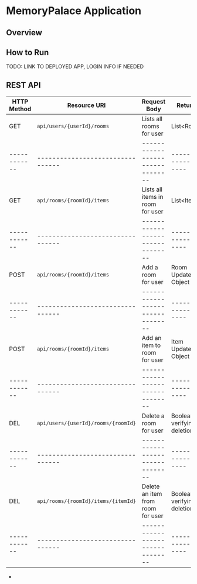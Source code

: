 # MemoryPalace Application

## Overview

## How to Run
TODO: LINK TO DEPLOYED APP, LOGIN INFO IF NEEDED

## REST API

| HTTP Method | Resource URI | Request Body |       Returns       |
|------------|--------------------------------|----------------------------------------|--------------------|
| GET         |`api/users/{userId}/rooms`|Lists all rooms for user|List&lt;Room&gt;|
|------------|--------------------------------|--------------------------------|--------------------|
| GET         |`api/rooms/{roomId}/items`|Lists all items in room for user|List&lt;Item&gt;|
|------------|--------------------------------|--------------------------------|--------------------|
| POST         |`api/rooms/{roomId}/items`|Add a room for user|Room Updated Object|
|------------|--------------------------------|--------------------------------|--------------------|
| POST         |`api/rooms/{roomId}/items`|Add an item to room for user|Item Updated Object|
|------------|--------------------------------|--------------------------------|--------------------|
| DEL         |`api/users/{userId}/rooms/{roomId}`|Delete a room for user|Boolean verifying deletion|
|------------|--------------------------------|--------------------------------|--------------------|
| DEL         |`api/rooms/{roomId}/items/{itemId}`|Delete an item from room for user|Boolean verifying deletion|
|------------|--------------------------------|--------------------------------|--------------------|
*
